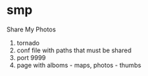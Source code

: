 smp
===

Share My Photos

1. tornado
2. conf file with paths that must be shared
3. port 9999
4. page with alboms - maps, photos - thumbs

